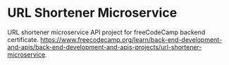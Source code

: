 # URL Shortener Microservice

URL shortener microservice API project for  freeCodeCamp backend certificate. https://www.freecodecamp.org/learn/back-end-development-and-apis/back-end-development-and-apis-projects/url-shortener-microservice.
